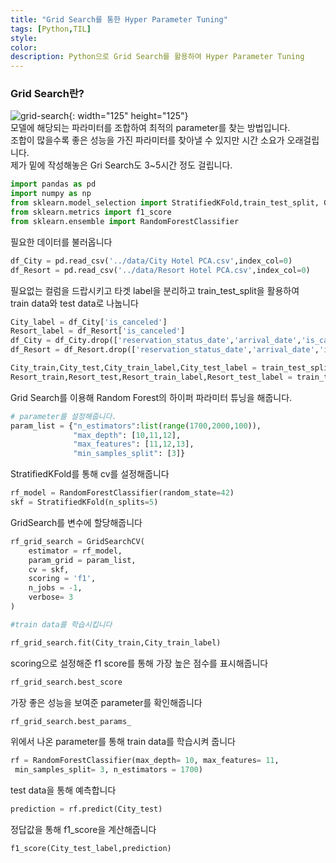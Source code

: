```yaml
---
title: "Grid Search를 통한 Hyper Parameter Tuning"
tags: [Python,TIL]
style: 
color:
description: Python으로 Grid Search를 활용하여 Hyper Parameter Tuning
---
```

### Grid Search란?
![grid-search](https://user-images.githubusercontent.com/57039464/80916465-d31fb180-8d93-11ea-9d0c-9ccf7ac0f83e.png){: width="125" height="125"} <br/>
모델에 해당되는 파라미터를 조합하여 최적의 parameter를 찾는 방법입니다. <br/>
조합이 많을수록 좋은 성능을 가진 파라미터를 찾아낼 수 있지만 시간 소요가 오래걸립니다. <br/>
제가 밑에 작성해놓은 Gri Search도 3~5시간 정도 걸립니다. <br/>
```python
import pandas as pd
import numpy as np
from sklearn.model_selection import StratifiedKFold,train_test_split, GridSearchCV
from sklearn.metrics import f1_score
from sklearn.ensemble import RandomForestClassifier
```

필요한 데이터를 불러옵니다


```python
df_City = pd.read_csv('../data/City Hotel PCA.csv',index_col=0)
df_Resort = pd.read_csv('../data/Resort Hotel PCA.csv',index_col=0)
```

필요없는 컬럼을 드랍시키고 타겟 label을 분리하고 train_test_split을 활용하여 <br/>
train data와 test data로 나눕니다


```python
City_label = df_City['is_canceled']
Resort_label = df_Resort['is_canceled']
df_City = df_City.drop(['reservation_status_date','arrival_date','is_canceled'],axis=1)
df_Resort = df_Resort.drop(['reservation_status_date','arrival_date','is_canceled'],axis=1)

City_train,City_test,City_train_label,City_test_label = train_test_split(df_City,City_label,test_size=0.3,random_state=42)
Resort_train,Resort_test,Resort_train_label,Resort_test_label = train_test_split(df_Resort,Resort_label,test_size=0.3,random_state=42)
```

Grid Search를 이용해 Random Forest의 하이퍼 파라미터 튜닝을 해줍니다.


```python
# parameter를 설정해줍니다.
param_list = {"n_estimators":list(range(1700,2000,100)),
              "max_depth": [10,11,12],
              "max_features": [11,12,13],
              "min_samples_split": [3]}
```

StratifiedKFold를 통해 cv를 설정해줍니다


```python
rf_model = RandomForestClassifier(random_state=42)
skf = StratifiedKFold(n_splits=5)
```

GridSearch를 변수에 할당해줍니다


```python
rf_grid_search = GridSearchCV(
    estimator = rf_model,
    param_grid = param_list,
    cv = skf,
    scoring = 'f1',
    n_jobs = -1,
    verbose= 3
)
```


```python
#train data를 학습시킵니다
```


```python
rf_grid_search.fit(City_train,City_train_label)
```

scoring으로 설정해준 f1 score를 통해 가장 높은 점수를 표시해줍니다


```python
rf_grid_search.best_score 
```

가장 좋은 성능을 보여준 parameter를 확인해줍니다


```python
rf_grid_search.best_params_
```

위에서 나온 parameter를 통해 train data를 학습시켜 줍니다


```python
rf = RandomForestClassifier(max_depth= 10, max_features= 11,
 min_samples_split= 3, n_estimators = 1700)
```

test data을 통해 예측합니다


```python
prediction = rf.predict(City_test)
```

정답값을 통해 f1_score을 계산해줍니다


```python
f1_score(City_test_label,prediction)
```
